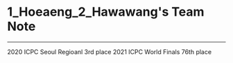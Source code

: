 # 1_Hoeaeng_2_Hawawang's Team Note
---
2020 ICPC Seoul Regioanl 3rd place
2021 ICPC World Finals 76th place
